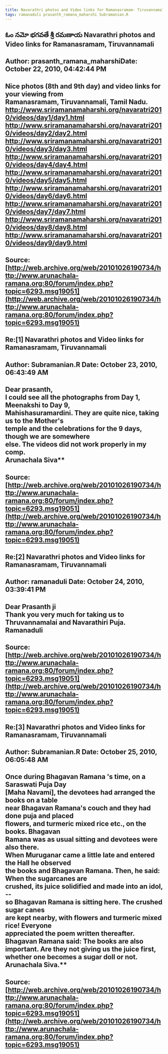 ```yaml
--- 
title: Navarathri photos and Video links for Ramanasramam- Tiruvannamali   
tags: ramanaduli prasanth_ramana_maharshi Subramanian.R  
---  
```

## ఓం నమో భగవతే శ్రీ రమణాయ Navarathri photos and Video links for Ramanasramam, Tiruvannamali  
Author: prasanth_ramana_maharshiDate: October 22, 2010, 04:42:44 PM  
---  
Nice photos (8th and 9th day) and video links for your viewing from  
Ramanasramam, Tiruvannamali, Tamil Nadu.   
http://www.sriramanamaharshi.org/navaratri2010/videos/day1/day1.html   
http://www.sriramanamaharshi.org/navaratri2010/videos/day2/day2.html   
http://www.sriramanamaharshi.org/navaratri2010/videos/day3/day3.html   
http://www.sriramanamaharshi.org/navaratri2010/videos/day4/day4.html   
http://www.sriramanamaharshi.org/navaratri2010/videos/day5/day5.html   
http://www.sriramanamaharshi.org/navaratri2010/videos/day6/day6.html   
http://www.sriramanamaharshi.org/navaratri2010/videos/day7/day7.html   
http://www.sriramanamaharshi.org/navaratri2010/videos/day8/day8.html   
http://www.sriramanamaharshi.org/navaratri2010/videos/day9/day9.html
 ---  
Source:[http://web.archive.org/web/20101026190734/http://www.arunachala-ramana.org:80/forum/index.php?topic=6293.msg19051](http://web.archive.org/web/20101026190734/http://www.arunachala-ramana.org:80/forum/index.php?topic=6293.msg19051)   
---  

## Re:[1] Navarathri photos and Video links for Ramanasramam, Tiruvannamali  
Author: Subramanian.R       Date: October 23, 2010, 06:43:49 AM  
---  
Dear prasanth,   
I could see all the photographs from Day 1, Meenakshi to Day 9,   
Mahishasuramardini. They are quite nice, taking us to the Mother's   
temple and the celebrations for the 9 days, though we are somewhere   
else. The videos did not work properly in my comp.   
Arunachala Siva**
 ---  
Source:[http://web.archive.org/web/20101026190734/http://www.arunachala-ramana.org:80/forum/index.php?topic=6293.msg19051](http://web.archive.org/web/20101026190734/http://www.arunachala-ramana.org:80/forum/index.php?topic=6293.msg19051)   
---  

## Re:[2] Navarathri photos and Video links for Ramanasramam, Tiruvannamali  
Author: ramanaduli          Date: October 24, 2010, 03:39:41 PM  
---  
Dear Prasanth ji   
Thank you very much for taking us to Thruvannamalai and Navarathiri Puja.   
Ramanaduli
 ---  
Source:[http://web.archive.org/web/20101026190734/http://www.arunachala-ramana.org:80/forum/index.php?topic=6293.msg19051](http://web.archive.org/web/20101026190734/http://www.arunachala-ramana.org:80/forum/index.php?topic=6293.msg19051)   
---  

## Re:[3] Navarathri photos and Video links for Ramanasramam, Tiruvannamali  
Author: Subramanian.R       Date: October 25, 2010, 06:05:48 AM  
---  
Once during Bhagavan Ramana 's time, on a Saraswati Puja Day   
[Maha Navami], the devotees had arranged the books on a table   
near Bhagavan Ramana's couch and they had done puja and placed   
flowers, and turmeric mixed rice etc., on the books. Bhagavan   
Ramana was as usual sitting and devotees were also there.   
When Muruganar came a little late and entered the Hall he observed   
the books and Bhagavan Ramana. Then, he said: When the sugarcanes are  
crushed, its juice solidified and made into an idol, --   
so Bhagavan Ramana is sitting here. The crushed sugar canes   
are kept nearby, with flowers and turmeric mixed rice! Everyone   
appreciated the poem written thereafter. Bhagavan Ramana said: The books are also important. Are they not giving us the juice first,   
whether one becomes a sugar doll or not.   
Arunachala Siva.**
 ---  
Source:[http://web.archive.org/web/20101026190734/http://www.arunachala-ramana.org:80/forum/index.php?topic=6293.msg19051](http://web.archive.org/web/20101026190734/http://www.arunachala-ramana.org:80/forum/index.php?topic=6293.msg19051)   
---  

